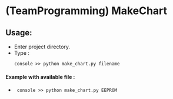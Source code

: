 # (TeamProgramming) MakeChart

## Usage:
* Enter project directory.
* Type :
  ```
  console >> python make_chart.py filename
  ```

#### Example with available file :
 * ```
 	console >> python make_chart.py EEPROM
   ```